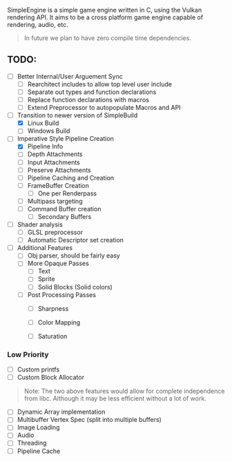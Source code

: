 SimpleEngine is a simple game engine written
in C, using the Vulkan rendering API. It aims to be
a cross platform game engine capable of rendering,
audio, etc.

> In future we plan to have zero compile time dependencies.


## TODO:
- [ ] Better Internal/User Arguement Sync
    - [ ] Rearchitect includes to allow top level user include
    - [ ] Separate out types and function declarations
    - [ ] Replace function declarations with macros
    - [ ] Extend Preprocessor to autopopulate Macros and API
- [ ] Transition to newer version of SimpleBuild
    - [X] Linux Build
    - [ ] Windows Build
- [ ] Imperative Style Pipeline Creation
    - [X] Pipeline Info
    - [ ] Depth Attachments
    - [ ] Input Attachments
    - [ ] Preserve Attachments
    - [ ] Pipeline Caching and Creation
    - [ ] FrameBuffer Creation
         - [ ] One per Renderpass
    - [ ] Multipass targeting
    - [ ] Command Buffer creation
        - [ ] Secondary Buffers
- [ ] Shader analysis
    - [ ] GLSL preprocessor
    - [ ] Automatic Descriptor set creation
- [ ] Additional Features
    - [ ] Obj parser, should be fairly easy
    - [ ] More Opaque Passes
        - [ ] Text
        - [ ] Sprite
        - [ ] Solid Blocks (Solid colors)
    - [ ] Post Processing Passes
        - [ ] Sharpness
        - [ ] Color Mapping
        - [ ] Saturation


### Low Priority
- [ ] Custom printfs
- [ ] Custom Block Allocator
> Note: The two above features would allow for complete independence
from libc. Although it may be less efficient without a lot of work.
- [ ] Dynamic Array implementation
- [ ] Multibuffer Vertex Spec (split into multiple buffers)
- [ ] Image Loading
- [ ] Audio
- [ ] Threading
- [ ] Pipeline Cache
